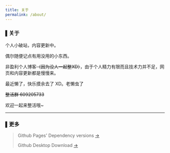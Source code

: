 ```yaml
---
title: 关于
permalink: /about/
---
```


### ▌关于

个人小破站，内容更新中。

偶尔随便记点有用没用的小东西。

非盈利个人博客~~（因为没人一起整XD）~~，由于个人精力有限而且技术力并不足，网页和内容更新都是慢慢来。

最近懒了，快乐摸余去了 XD。老懒虫了

~~整活群 609205733~~

欢迎一起来整活哦~

---

### ▌更多

>Github Pages' Dependency versions	[→](https://pages.github.com/versions/)
>
>Github Desktop Download	[→](https://desktop.github.com/)
>

